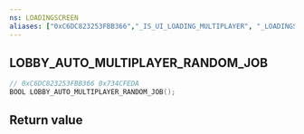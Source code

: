 ```yaml
---
ns: LOADINGSCREEN
aliases: ["0xC6DC823253FBB366","_IS_UI_LOADING_MULTIPLAYER", "_LOADINGSCREEN_IS_LOADING_FREEMODE"]
---
```

## LOBBY_AUTO_MULTIPLAYER_RANDOM_JOB

```c
// 0xC6DC823253FBB366 0x734CFEDA
BOOL LOBBY_AUTO_MULTIPLAYER_RANDOM_JOB();
```


## Return value
